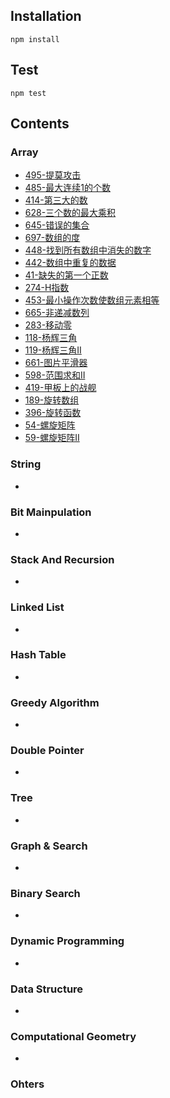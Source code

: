 ## Installation
```shell
npm install
```
## Test
```shell
npm test
```
## Contents

### Array

- [495-提莫攻击](./doc/495-提莫攻击.md)
- [485-最大连续1的个数](./doc/485-最大连续1的个数.md)
- [414-第三大的数](./doc/414-第三大的数.md)
- [628-三个数的最大乘积](./doc/628-三个数的最大乘积.md)
- [645-错误的集合](./doc/645-错误的集合.md)
- [697-数组的度](./doc/697-数组的度.md)
- [448-找到所有数组中消失的数字](./doc/448-找到所有数组中消失的数字.md)
- [442-数组中重复的数据](./doc/442-数组中重复的数据.md)
- [41-缺失的第一个正数](./doc/41-缺失的第一个正数.md)
- [274-H指数](./doc/274-H指数.md)
- [453-最小操作次数使数组元素相等](./doc/453-最小操作次数使数组元素相等.md)
- [665-非递减数列](./doc/665-非递减数列.md)
- [283-移动零](./doc/283-移动零.md)
- [118-杨辉三角](./doc/118-杨辉三角.md)
- [119-杨辉三角II](./doc/119-杨辉三角II.md)
- [661-图片平滑器](./doc/661-图片平滑器.md)
- [598-范围求和II](./doc/598-范围求和II.md)
- [419-甲板上的战舰](./doc/419-甲板上的战舰.md)
- [189-旋转数组](./doc/189-旋转数组.md)
- [396-旋转函数](./doc/396-旋转函数.md)
- [54-螺旋矩阵](54-螺旋矩阵.md)
- [59-螺旋矩阵II](54-螺旋矩阵II.md)

### String
- 
### Bit Mainpulation
- 
### Stack And Recursion
- 
### Linked List
- 
### Hash Table
- 
### Greedy Algorithm
- 
### Double Pointer
- 
### Tree
- 
### Graph & Search
- 
### Binary Search
- 
### Dynamic Programming
- 
### Data Structure
- 
### Computational Geometry
- 
### Ohters

